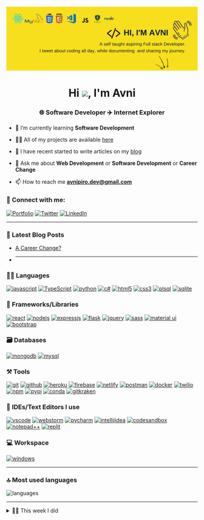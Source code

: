 <!-- @format -->

[![avnipiro.dev](/avnipiro-header.png)](http://www.avnipiro.dev)


<h1 align="center">Hi <img src="https://raw.githubusercontent.com/MartinHeinz/MartinHeinz/master/wave.gif" width="30px">, I'm Avni</h1>
<h3 align="center">🌐 Software Developer  ✈️ Internet Explorer</h3>

- 🌱 I’m currently learning **Software Development**

- 👨‍💻 All of my projects are available [here](https://github.com/PiroAvni)

- 📝 I have recent started to write articles on my [blog](https://avnipiro.hashnode.dev/)

- 💬 Ask me about **Web Development** or **Software Development** or **Career Change**

- 📫 How to reach me **avnipiro.dev@gmail.com**

### 🤝 Connect with me:

[![Portfolio](https://img.shields.io/badge/Portfolio-000000?style=for-the-badge&logo=Portfolio&logoColor=white)](http://www.avnipiro.dev)
[![Twitter](https://img.shields.io/badge/Twitter-1DA1F2?style=for-the-badge&logo=twitter&logoColor=white)](https://twitter.com/PiroAvni)
[![LinkedIn](https://img.shields.io/badge/LinkedIn-0077B5?style=for-the-badge&logo=linkedin&logoColor=white)](https://www.linkedin.com/in/avnipiro/)

---

### 📜 Latest Blog Posts

<!-- BLOG-POST-LIST:START -->

- [A Career Change? ](https://avnipiro.hashnode.dev/)
- <!-- BLOG-POST-LIST:END -->

  ***

### 🧑‍💻 Languages

[![javascript](https://img.shields.io/badge/JavaScript-323330?style=for-the-badge&logo=javascript&logoColor=F7DF1E)](http://www.avnipiro.dev)
[![TypeScript](https://img.shields.io/badge/TypeScript-007ACC?style=for-the-badge&logo=typescript&logoColor=white)](http://www.avnipiro.dev)
[![python](https://img.shields.io/badge/Python-FFD43B?style=for-the-badge&logo=python&logoColor=darkgreen)](http://www.avnipiro.dev)
[![c#](https://img.shields.io/badge/Csharp-00599C?style=for-the-badge&logo=csharp&logoColor=white)](http://www.avnipiro.dev)
[![html5](https://img.shields.io/badge/HTML5-E34F26?style=for-the-badge&logo=html5&logoColor=white)](http://www.avnipiro.dev)
[![css3](https://img.shields.io/badge/CSS3-1572B6?style=for-the-badge&logo=css3&logoColor=white)](http://www.avnipiro.dev)
[![plsql](https://img.shields.io/badge/PLSQL-F80000?style=for-the-badge&logo=oracle&logoColor=black)](http://www.avnipiro.dev)
[![sqlite](https://img.shields.io/badge/SQLite-07405E?style=for-the-badge&logo=sqlite&logoColor=white)](http://www.avnipiro.dev)

### 🧩 Frameworks/Libraries

[![react](https://img.shields.io/badge/React-20232A?style=for-the-badge&logo=react&logoColor=61DAFB)](http://www.avnipiro.dev)
[![nodejs](https://img.shields.io/badge/Node.js-339933?style=for-the-badge&logo=nodedotjs&logoColor=white)](http://www.avnipiro.dev)
[![expressjs](https://img.shields.io/badge/Express.js-000000?style=for-the-badge&logo=express&logoColor=white)](http://www.avnipiro.dev)
[![flask](https://img.shields.io/badge/Flask-000000?style=for-the-badge&logo=flask&logoColor=white)](http://www.avnipiro.dev)
[![jquery](https://img.shields.io/badge/jQuery-0769AD?style=for-the-badge&logo=jquery&logoColor=white)](http://www.avnipiro.dev)
[![sass](https://img.shields.io/badge/Sass-CC6699?style=for-the-badge&logo=sass&logoColor=white)](http://www.avnipiro.dev)
[![material ui](https://img.shields.io/badge/Material%20UI-007FFF?style=for-the-badge&logo=mui&logoColor=white)](http://www.avnipiro.dev)
[![bootstrap](https://img.shields.io/badge/Bootstrap-563D7C?style=for-the-badge&logo=bootstrap&logoColor=white)](http://www.avnipiro.dev)

### 🗃️ Databases

[![mongodb](https://img.shields.io/badge/MongoDB-4EA94B?style=for-the-badge&logo=mongodb&logoColor=white)](http://www.avnipiro.dev)
[![mysql](https://img.shields.io/badge/MySQL-005C84?style=for-the-badge&logo=mysql&logoColor=white)](http://www.avnipiro.dev)

### ⚒️ Tools

[![git](https://img.shields.io/badge/GIT-E44C30?style=for-the-badge&logo=git&logoColor=white)](http://www.avnipiro.dev)
[![github](https://img.shields.io/badge/GitHub-100000?style=for-the-badge&logo=github&logoColor=white)](http://www.avnipiro.dev)
[![heroku](https://img.shields.io/badge/Heroku-430098?style=for-the-badge&logo=heroku&logoColor=white)](http://www.avnipiro.dev)
[![firebase](https://img.shields.io/badge/firebase-ffca28?style=for-the-badge&logo=firebase&logoColor=black)](http://www.avnipiro.dev)
[![netlify](https://img.shields.io/badge/Netlify-00C7B7?style=for-the-badge&logo=netlify&logoColor=white)](http://www.avnipiro.dev)
[![postman](https://img.shields.io/badge/Postman-FF6C37?style=for-the-badge&logo=Postman&logoColor=white)](http://www.avnipiro.dev)
[![docker](https://img.shields.io/badge/Docker-2CA5E0?style=for-the-badge&logo=docker&logoColor=white)](http://www.avnipiro.dev)
[![twilio](https://img.shields.io/badge/Twilio-F22F46?style=for-the-badge&logo=Twilio&logoColor=white)](http://www.avnipiro.dev)
[![npm](https://img.shields.io/badge/npm-CB3837?style=for-the-badge&logo=npm&logoColor=white)](http://www.avnipiro.dev)
[![pypi](https://img.shields.io/badge/pypi-3775A9?style=for-the-badge&logo=pypi&logoColor=white)](http://www.avnipiro.dev)
[![conda](https://img.shields.io/badge/conda-342B029.svg?&style=for-the-badge&logo=anaconda&logoColor=white)](http://www.avnipiro.dev)
[![gitkraken](https://img.shields.io/badge/GitKraken-179287?style=for-the-badge&logo=GitKraken&logoColor=white)](http://www.avnipiro.dev)

### 🧠 IDEs/Text Editors I use

[![vscode](https://img.shields.io/badge/Visual_Studio_Code-0078D4?style=for-the-badge&logo=visual%20studio%20code&logoColor=white)](http://www.avnipiro.dev)
[![webstorm](https://img.shields.io/badge/WebStorm-000000?style=for-the-badge&logo=WebStorm&logoColor=white)](http://www.avnipiro.dev)
[![pycharm](https://img.shields.io/badge/PyCharm-000000.svg?&style=for-the-badge&logo=PyCharm&logoColor=white)](http://www.avnipiro.dev)
[![intellijidea](https://img.shields.io/badge/IntelliJIDEA-000000.svg?style=for-the-badge&logo=intellij-idea&logoColor=white)](http://www.avnipiro.dev)
[![codesandbox](https://img.shields.io/badge/Codesandbox-000000?style=for-the-badge&logo=CodeSandbox&logoColor=white)](http://www.avnipiro.dev)
[![notepad++](https://img.shields.io/badge/Notepad++-90E59A.svg?style=for-the-badge&logo=notepad%2B%2B&logoColor=black)](http://www.avnipiro.dev)
[![replit](https://img.shields.io/badge/replit-667881?style=for-the-badge&logo=replit&logoColor=white)](http://www.avnipiro.dev)

### 💻 Workspace

[![windows](https://img.shields.io/badge/Windows-0078D6?style=for-the-badge&logo=windows&logoColor=white)](http://www.avnipiro.dev)
<!-- [![IOS](https://img.shields.io/badge/APPLE-0078D6?style=for-the-badge&logo=IOS&logoColor=BLACK)](http://www.avnipiro.dev) -->
<!-- [![hp laptop](https://img.shields.io/badge/hp%20laptop-0096D6?style=for-the-badge&logo=hp&logoColor=white)](http://www.avnipiro.dev)
[![acer monitor](https://img.shields.io/badge/acer%20monitor-83B81A?style=for-the-badge&logo=acer&logoColor=white)](http://www.avnipiro.dev) -->

---

### 🔝 Most used languages

  <img alt="languages" src="https://github-readme-stats.vercel.app/api/top-langs/?username=PiroAvni&theme=github_dark&hide_border=true&hide=Jupyter%20Notebook,css,html,scss,python&layout=compact" />

---

<details>
  <summary>🧑‍🔬 This week I did</summary>
  
 ![Github stats](https://github-readme-stats.vercel.app/api?username=PiroAvni)
 
  [![Avni's wakatime stats](https://github-readme-stats.vercel.app/api/wakatime?username=PiroAvni&theme=github_dark&hide_border=true)](https://wakatime.com/@AVNIPIRO)

[![Avni's wakatime stats](https://github-readme-stats.vercel.app/api/wakatime?username=PiroAvni)](https://wakatime.com/@AVNIPIRO)
